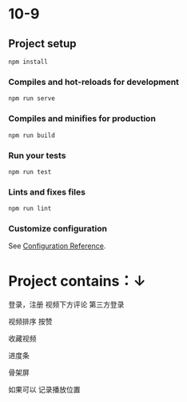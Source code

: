 # 10-9

## Project setup
```
npm install
```

### Compiles and hot-reloads for development
```
npm run serve
```

### Compiles and minifies for production
```
npm run build
```

### Run your tests
```
npm run test
```

### Lints and fixes files
```
npm run lint
```

### Customize configuration
See [Configuration Reference](https://cli.vuejs.org/config/).

# Project contains：↓

登录，注册 视频下方评论 第三方登录

视频排序 按赞

收藏视频

进度条

骨架屏



如果可以 记录播放位置